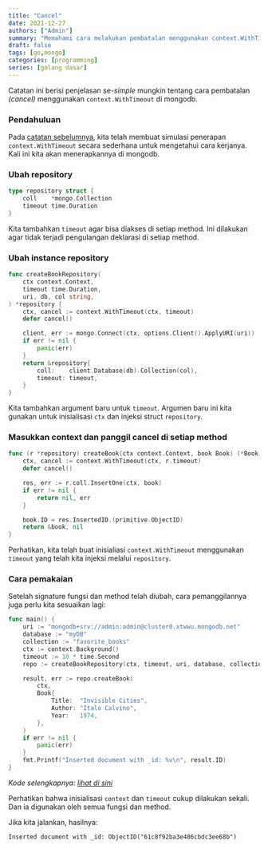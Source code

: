 ```yaml
---
title: "Cancel"
date: 2021-12-27
authors: ["Admin"]
summary: "Memahami cara melakukan pembatalan menggunakan context.WithTimeout di mongodb"
draft: false
tags: [go,mongo]
categories: [programming]
series: [golang dasar]
---
```


Catatan ini berisi penjelasan se-*simple* mungkin tentang cara pembatalan *(cancel)* menggunakan `context.WithTimeout` di mongodb.

### Pendahuluan

Pada [catatan sebelumnya](/posts/context/), kita telah membuat simulasi penerapan `context.WithTimeout` secara sederhana untuk mengetahui cara kerjanya. Kali ini kita akan menerapkannya di mongodb.

### Ubah repository
```go
type repository struct {
	coll    *mongo.Collection
	timeout time.Duration
}
```
Kita tambahkan `timeout` agar bisa diakses di setiap method. Ini dilakukan agar tidak terjadi pengulangan deklarasi di setiap method.

### Ubah instance repository
```go
func createBookRepository(
	ctx context.Context,
	timeout time.Duration,
	uri, db, col string,
) *repository {
	ctx, cancel := context.WithTimeout(ctx, timeout)
	defer cancel()

	client, err := mongo.Connect(ctx, options.Client().ApplyURI(uri))
	if err != nil {
		panic(err)
	}
	return &repository{
		coll:    client.Database(db).Collection(col),
		timeout: timeout,
	}
}
```
Kita tambahkan argument baru untuk `timeout`. Argumen baru ini kita gunakan untuk inisialisasi `ctx` dan injeksi struct `repository`. 

### Masukkan context dan panggil cancel di setiap method
```go
func (r *repository) createBook(ctx context.Context, book Book) (*Book, error) {
	ctx, cancel := context.WithTimeout(ctx, r.timeout)
	defer cancel()

	res, err := r.coll.InsertOne(ctx, book)
	if err != nil {
		return nil, err
	}

	book.ID = res.InsertedID.(primitive.ObjectID)
	return &book, nil
}
```
Perhatikan, kita telah buat inisialiasi `context.WithTimeout` menggunakan `timeout` yang telah kita injeksi melalui `repository`.

### Cara pemakaian
Setelah signature fungsi dan method telah diubah, cara pemanggilannya juga perlu kita sesuaikan lagi: 
```go
func main() {
	uri := "mongodb+srv://admin:admin@cluster0.xtwwu.mongodb.net"
	database := "myDB"
	collection := "favorite_books"
	ctx := context.Background()
	timeout := 10 * time.Second
	repo := createBookRepository(ctx, timeout, uri, database, collection)

	result, err := repo.createBook(
		ctx,
		Book{
			Title:  "Invisible Cities",
			Author: "Italo Calvino",
			Year:   1974,
		},
	)
	if err != nil {
		panic(err)
	}
	fmt.Printf("Inserted document with _id: %v\n", result.ID)
}
```
*Kode selengkapnya: [lihat di sini](https://github.com/fastrodev/praktikum-repository/blob/cancel/main.go)*

Perhatikan bahwa inisialisasi `context` dan `timeout` cukup dilakukan sekali. Dan ia digunakan oleh semua fungsi dan method.

Jika kita jalankan, hasilnya:
```
Inserted document with _id: ObjectID("61c8f92ba3e486cbdc3ee68b")
```